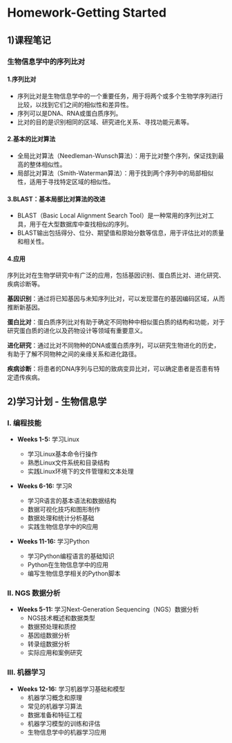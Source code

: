 # Homework-Getting Started
## 1)课程笔记
### 生物信息学中的序列比对
#### 1.序列比对
- 序列比对是生物信息学中的一个重要任务，用于将两个或多个生物学序列进行比较，以找到它们之间的相似性和差异性。
- 序列可以是DNA、RNA或蛋白质序列。
- 比对的目的是识别相同的区域、研究进化关系、寻找功能元素等。
#### 2.基本的比对算法
- 全局比对算法（Needleman-Wunsch算法）：用于比对整个序列，保证找到最高的整体相似性。
- 局部比对算法（Smith-Waterman算法）：用于找到两个序列中的局部相似性，适用于寻找特定区域的相似性。
#### 3.BLAST：基本局部比对算法的改进
- BLAST（Basic Local Alignment Search Tool）是一种常用的序列比对工具，用于在大型数据库中查找相似的序列。
- BLAST输出包括得分、位分、期望值和原始分数等信息，用于评估比对的质量和相关性。
#### 4.应用
序列比对在生物学研究中有广泛的应用，包括基因识别、蛋白质比对、进化研究、疾病诊断等。

**基因识别**：通过将已知基因与未知序列比对，可以发现潜在的基因编码区域，从而推断新基因。

**蛋白比对**：蛋白质序列比对有助于确定不同物种中相似蛋白质的结构和功能，对于研究蛋白质的进化以及药物设计等领域有重要意义。

**进化研究**：通过比对不同物种的DNA或蛋白质序列，可以研究生物进化的历史，有助于了解不同物种之间的亲缘关系和进化路径。

**疾病诊断**：将患者的DNA序列与已知的致病变异比对，可以确定患者是否患有特定遗传疾病。

## 2)学习计划 - 生物信息学
### I. 编程技能
- **Weeks 1-5:** 学习Linux
  - 学习Linux基本命令行操作
  - 熟悉Linux文件系统和目录结构
  - 实践Linux环境下的文件管理和文本处理

- **Weeks 6-16:** 学习R
  - 学习R语言的基本语法和数据结构
  - 数据可视化技巧和图形制作
  - 数据处理和统计分析基础
  - 实践生物信息学中的R应用

- **Weeks 11-16:** 学习Python
  - 学习Python编程语言的基础知识
  - Python在生物信息学中的应用
  - 编写生物信息学相关的Python脚本

### II. NGS 数据分析
- **Weeks 5-11:** 学习Next-Generation Sequencing（NGS）数据分析
  - NGS技术概述和数据类型
  - 数据预处理和质控
  - 基因组数据分析
  - 转录组数据分析
  - 实际应用和案例研究

### III. 机器学习
- **Weeks 12-16:** 学习机器学习基础和模型
  - 机器学习概念和原理
  - 常见的机器学习算法
  - 数据准备和特征工程
  - 机器学习模型的训练和评估
  - 生物信息学中的机器学习应用
